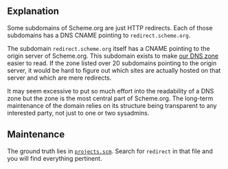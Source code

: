 ## Explanation

Some subdomains of Scheme.org are just HTTP redirects. Each of those
subdomains has a DNS CNAME pointing to `redirect.scheme.org`.

The subdomain `redirect.scheme.org` itself has a CNAME pointing to the
origin server of Scheme.org. This subdomain exists to make [our DNS
zone](https://raw.githubusercontent.com/schemeorg/schemeorg/master/dns/scheme.org.zone)
easier to read. If the zone listed over 20 subdomains pointing to the
origin server, it would be hard to figure out which sites are actually
hosted on that server and which are mere redirects.

It may seem excessive to put so much effort into the readability of a
DNS zone but the zone is the most central part of Scheme.org. The
long-term maintenance of the domain relies on its structure being
transparent to any interested party, not just to one or two sysadmins.

## Maintenance

The ground truth lies in
[`projects.scm`](https://raw.githubusercontent.com/schemeorg/schemeorg/master/projects.scm).
Search for `redirect` in that file and you will find everything
pertinent.
